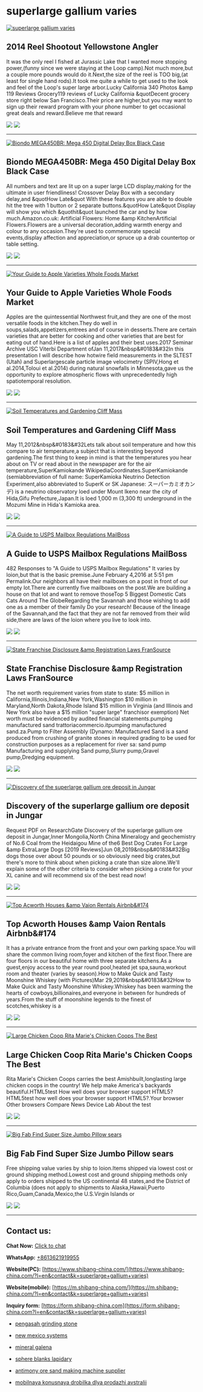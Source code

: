 # superlarge gallium varies

<a href="https://swt.shibang-china.com/?l=en&img&k=superlarge+gallium+varies" target="_blank">![superlarge gallium varies](http://static.shibang-china.com/all-800x300/881.jpg)</a>

## 2014 Reel Shootout Yellowstone Angler
It was the only reel I fished at Jurassic Lake that I wanted more stopping power,(funny since we were staying at the Loop camp).Not much more,but a couple more pounds would do it.Next,the size of the reel is TOO big,(at least for single hand rods).It took me quite a while to get used to the look and feel of the Loop's super large arbor.Lucky California 340 Photos &amp 119 Reviews Grocery119 reviews of Lucky California &quotDecent grocery store right below San Francisco.Their price are higher,but you may want to sign up their reward program with your phone number to get occasional great deals and reward.Believe me that reward


<a href="https://whatsapp.shibangsoft.com/WhatsApp.php" target="_blank" title="WhatsApp">![](http://static.shibang-china.com/icon/whatsapp.png)</a> <a href="https://swt.shibang-china.com/?l=en&icon&k=superlarge+gallium+varies" target="_blank">![](http://static.shibang-china.com/icon/chat-en.png)</a>

---

<a href="https://swt.shibang-china.com/?l=en&img&k=superlarge+gallium+varies" target="_blank">![Biondo MEGA450BR: Mega 450 Digital Delay Box Black Case](http://static.shibang-china.com/all-800x300/1057.jpg)</a>

## Biondo MEGA450BR: Mega 450 Digital Delay Box Black Case
All numbers and text are lit up on a super large LCD display,making for the ultimate in user friendliness! Crossover Delay Box with a secondary delay,and &quotHow Late&quot With these features you are able to double hit the tree with 1 button or 2 separate buttons.&quotHow Late&quot Display will show you which &quothit&quot launched the car and by how much.Amazon.co.uk: Artificial Flowers: Home &amp KitchenArtificial Flowers.Flowers are a universal decoration,adding warmth energy and colour to any occasion.They're used to commemorate special events,display affection and appreciation,or spruce up a drab countertop or table setting.


<a href="https://whatsapp.shibangsoft.com/WhatsApp.php" target="_blank" title="WhatsApp">![](http://static.shibang-china.com/icon/whatsapp.png)</a> <a href="https://swt.shibang-china.com/?l=en&icon&k=superlarge+gallium+varies" target="_blank">![](http://static.shibang-china.com/icon/chat-en.png)</a>

---

<a href="https://swt.shibang-china.com/?l=en&img&k=superlarge+gallium+varies" target="_blank">![Your Guide to Apple Varieties Whole Foods Market](http://static.shibang-china.com/all-800x300/550.jpg)</a>

## Your Guide to Apple Varieties Whole Foods Market
Apples are the quintessential Northwest fruit,and they are one of the most versatile foods in the kitchen.They do well in soups,salads,appetizers,entrees and of course in desserts.There are certain varieties that are better for cooking and other varieties that are best for eating out of hand.Here is a list of apples and their best uses.2017 Seminar Archive USC Viterbi Department ofJan 11,2017&nbsp&#0183&#32In this presentation I will describe how hotwire field measurements in the SLTEST (Utah) and Superlargescale particle image velocimetry (SPIV,Hong et al.2014,Toloui et al.2014) during natural snowfalls in Minnesota,gave us the opportunity to explore atmospheric flows with unprecedentedly high spatiotemporal resolution.


<a href="https://whatsapp.shibangsoft.com/WhatsApp.php" target="_blank" title="WhatsApp">![](http://static.shibang-china.com/icon/whatsapp.png)</a> <a href="https://swt.shibang-china.com/?l=en&icon&k=superlarge+gallium+varies" target="_blank">![](http://static.shibang-china.com/icon/chat-en.png)</a>

---

<a href="https://swt.shibang-china.com/?l=en&img&k=superlarge+gallium+varies" target="_blank">![Soil Temperatures and Gardening Cliff Mass](http://static.shibang-china.com/all-800x300/1150.jpg)</a>

## Soil Temperatures and Gardening Cliff Mass
May 11,2012&nbsp&#0183&#32Lets talk about soil temperature and how this compare to air temperature,a subject that is interesting beyond gardening.The first thing to keep in mind is that the temperatures you hear about on TV or read about in the newspaper are for the air temperature,SuperKamiokande WikipediaCoordinates.SuperKamiokande (semiabbreviation of full name: SuperKamioka Neutrino Detection Experiment,also abbreviated to SuperK or SK Japanese: スーパーカミオカンデ) is a neutrino observatory loed under Mount Ikeno near the city of Hida,Gifu Prefecture,Japan.It is loed 1,000 m (3,300 ft) underground in the Mozumi Mine in Hida's Kamioka area.


<a href="https://whatsapp.shibangsoft.com/WhatsApp.php" target="_blank" title="WhatsApp">![](http://static.shibang-china.com/icon/whatsapp.png)</a> <a href="https://swt.shibang-china.com/?l=en&icon&k=superlarge+gallium+varies" target="_blank">![](http://static.shibang-china.com/icon/chat-en.png)</a>

---

<a href="https://swt.shibang-china.com/?l=en&img&k=superlarge+gallium+varies" target="_blank">![A Guide to USPS Mailbox Regulations MailBoss](http://static.shibang-china.com/all-800x300/87.jpg)</a>

## A Guide to USPS Mailbox Regulations MailBoss
482 Responses to "A Guide to USPS Mailbox Regulations" It varies by loion,but that is the basic premise.June February 4,2016 at 5:51 pm Permalink.Our neighbors all have their mailboxes on a post in front of our empty lot.There are currently five mailboxes on the post.We are building a house on that lot and want to remove thoseTop 5 Biggest Domestic Cats Cats Around The GlobeRegarding the Savannah and those wishing to add one as a member of their family Do your research! Because of the lineage of the Savannah,and the fact that they are not far removed from their wild side,there are laws of the loion where you live to look into.


<a href="https://whatsapp.shibangsoft.com/WhatsApp.php" target="_blank" title="WhatsApp">![](http://static.shibang-china.com/icon/whatsapp.png)</a> <a href="https://swt.shibang-china.com/?l=en&icon&k=superlarge+gallium+varies" target="_blank">![](http://static.shibang-china.com/icon/chat-en.png)</a>

---

<a href="https://swt.shibang-china.com/?l=en&img&k=superlarge+gallium+varies" target="_blank">![State Franchise Disclosure &amp Registration Laws FranSource](http://static.shibang-china.com/all-800x300/1032.jpg)</a>

## State Franchise Disclosure &amp Registration Laws FranSource
The net worth requirement varies from state to state: $5 million in California,Illinois,Indiana,New York,Washington $10 million in Maryland,North Dakota,Rhode Island $15 million in Virginia (and Illinois and New York also have a $15 million "super large" franchisor exemption) Net worth must be evidenced by audited financial statements.pumping manufactured sand trattoriacommercio.itpumping manufactured sand.za.Pump to Filter Assembly (Dynamo: Manufactured Sand is a sand produced from crushing of granite stones in required grading to be used for construction purposes as a replacement for river sa: sand pump Manufacturing and supplying Sand pump,Slurry pump,Gravel pump,Dredging equipment.


<a href="https://whatsapp.shibangsoft.com/WhatsApp.php" target="_blank" title="WhatsApp">![](http://static.shibang-china.com/icon/whatsapp.png)</a> <a href="https://swt.shibang-china.com/?l=en&icon&k=superlarge+gallium+varies" target="_blank">![](http://static.shibang-china.com/icon/chat-en.png)</a>

---

<a href="https://swt.shibang-china.com/?l=en&img&k=superlarge+gallium+varies" target="_blank">![Discovery of the superlarge gallium ore deposit in Jungar](http://static.shibang-china.com/all-800x300/1136.jpg)</a>

## Discovery of the superlarge gallium ore deposit in Jungar
Request PDF on ResearchGate Discovery of the superlarge gallium ore deposit in Jungar,Inner Mongolia,North China Mineralogy and geochemistry of No.6 Coal from the Heidaigou Mine of the6 Best Dog Crates For Large &amp ExtraLarge Dogs [2019 Reviews]Jun 08,2019&nbsp&#0183&#32Big dogs those over about 50 pounds or so obviously need big crates,but there's more to think about when picking a crate than size alone.We'll explain some of the other criteria to consider when picking a crate for your XL canine and will recommend six of the best read now!


<a href="https://whatsapp.shibangsoft.com/WhatsApp.php" target="_blank" title="WhatsApp">![](http://static.shibang-china.com/icon/whatsapp.png)</a> <a href="https://swt.shibang-china.com/?l=en&icon&k=superlarge+gallium+varies" target="_blank">![](http://static.shibang-china.com/icon/chat-en.png)</a>

---

<a href="https://swt.shibang-china.com/?l=en&img&k=superlarge+gallium+varies" target="_blank">![Top Acworth Houses &amp Vaion Rentals Airbnb&#174](http://static.shibang-china.com/all-800x300/387.jpg)</a>

## Top Acworth Houses &amp Vaion Rentals Airbnb&#174
It has a private entrance from the front and your own parking space.You will share the common living room,foyer and kitchen of the first floor.There are four floors in our beautiful home with three separate kitchens.As a guest,enjoy access to the year round pool,heated jet spa,sauna,workout room and theater (varies by season).How to Make Quick and Tasty Moonshine Whiskey (with Pictures)Mar 29,2019&nbsp&#0183&#32How to Make Quick and Tasty Moonshine Whiskey.Whiskey has been warming the hearts of cowboys,billionaires,and everyone in between for hundreds of years.From the stuff of moonshine legends to the finest of scotches,whiskey is a


<a href="https://whatsapp.shibangsoft.com/WhatsApp.php" target="_blank" title="WhatsApp">![](http://static.shibang-china.com/icon/whatsapp.png)</a> <a href="https://swt.shibang-china.com/?l=en&icon&k=superlarge+gallium+varies" target="_blank">![](http://static.shibang-china.com/icon/chat-en.png)</a>

---

<a href="https://swt.shibang-china.com/?l=en&img&k=superlarge+gallium+varies" target="_blank">![Large Chicken Coop Rita Marie's Chicken Coops The Best](http://static.shibang-china.com/all-800x300/330.jpg)</a>

## Large Chicken Coop Rita Marie's Chicken Coops The Best
Rita Marie's Chicken Coops carries the best Amishbuilt,longlasting large chicken coops in the country! We help make America's backyards beautiful.HTML5test How well does your browser support HTML5?HTML5test how well does your browser support HTML5?.Your browser Other browsers Compare News Device Lab About the test


<a href="https://whatsapp.shibangsoft.com/WhatsApp.php" target="_blank" title="WhatsApp">![](http://static.shibang-china.com/icon/whatsapp.png)</a> <a href="https://swt.shibang-china.com/?l=en&icon&k=superlarge+gallium+varies" target="_blank">![](http://static.shibang-china.com/icon/chat-en.png)</a>

---

<a href="https://swt.shibang-china.com/?l=en&img&k=superlarge+gallium+varies" target="_blank">![Big Fab Find Super Size Jumbo Pillow sears](http://static.shibang-china.com/all-800x300/1290.jpg)</a>

## Big Fab Find Super Size Jumbo Pillow sears
Free shipping value varies by ship to loion.Items shipped via lowest cost or ground shipping method.Lowest cost and ground shipping methods only apply to orders shipped to the US continental 48 states,and the District of Columbia (does not apply to shipments to Alaska,Hawaii,Puerto Rico,Guam,Canada,Mexico,the U.S.Virgin Islands or

<a href="https://whatsapp.shibangsoft.com/WhatsApp.php" target="_blank" title="WhatsApp">![](http://static.shibang-china.com/icon/whatsapp.png)</a> <a href="https://swt.shibang-china.com/?l=en&icon&k=superlarge+gallium+varies" target="_blank">![](http://static.shibang-china.com/icon/chat-en.png)</a>

---
## Contact us:

**Chat Now:** [Click to chat](https://swt.shibang-china.com?l=en&contact&k=superlarge+gallium+varies)

**WhatsApp:**  [+8613621919955](https://whatsapp.shibangsoft.com/WhatsApp.php)

**Website(PC):** [https://www.shibang-china.com/](https://www.shibang-china.com/?l=en&contact&k=superlarge+gallium+varies)

**Website(mobile):** [https://m.shibang-china.com/](https://m.shibang-china.com/?l=en&contact&k=superlarge+gallium+varies)

**Inquiry form:** [https://form.shibang-china.com](https://form.shibang-china.com?l=en&contact&k=superlarge+gallium+varies)

* [pengasah grinding stone](../115/pengasah%20grinding%20stone.md)

* [new mexico systems](../116/new%20mexico%20systems.md)

* [mineral galena](../111/mineral%20galena.md)

* [sphere blanks lapidary](../121/sphere%20blanks%20lapidary.md)

* [antimony ore sand making machine supplier](../119/antimony%20ore%20sand%20making%20machine%20supplier.md)

* [mobilnaya konusnaya drobilka dlya prodazhi avstralii](../116/mobilnaya%20konusnaya%20drobilka%20dlya%20prodazhi%20avstralii.md)